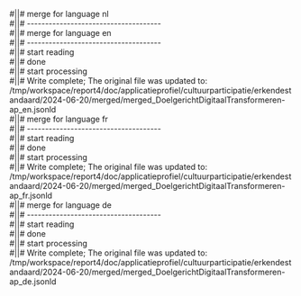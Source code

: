 #||# merge for language nl   
#||# -------------------------------------  
#||# merge for language en   
#||# -------------------------------------  
#||# start reading  
#||# done  
#||# start processing  
#||# Write complete; The original file was updated to: /tmp/workspace/report4/doc/applicatieprofiel/cultuurparticipatie/erkendestandaard/2024-06-20/merged/merged_DoelgerichtDigitaalTransformeren-ap_en.jsonld  
#||# merge for language fr   
#||# -------------------------------------  
#||# start reading  
#||# done  
#||# start processing  
#||# Write complete; The original file was updated to: /tmp/workspace/report4/doc/applicatieprofiel/cultuurparticipatie/erkendestandaard/2024-06-20/merged/merged_DoelgerichtDigitaalTransformeren-ap_fr.jsonld  
#||# merge for language de   
#||# -------------------------------------  
#||# start reading  
#||# done  
#||# start processing  
#||# Write complete; The original file was updated to: /tmp/workspace/report4/doc/applicatieprofiel/cultuurparticipatie/erkendestandaard/2024-06-20/merged/merged_DoelgerichtDigitaalTransformeren-ap_de.jsonld  
